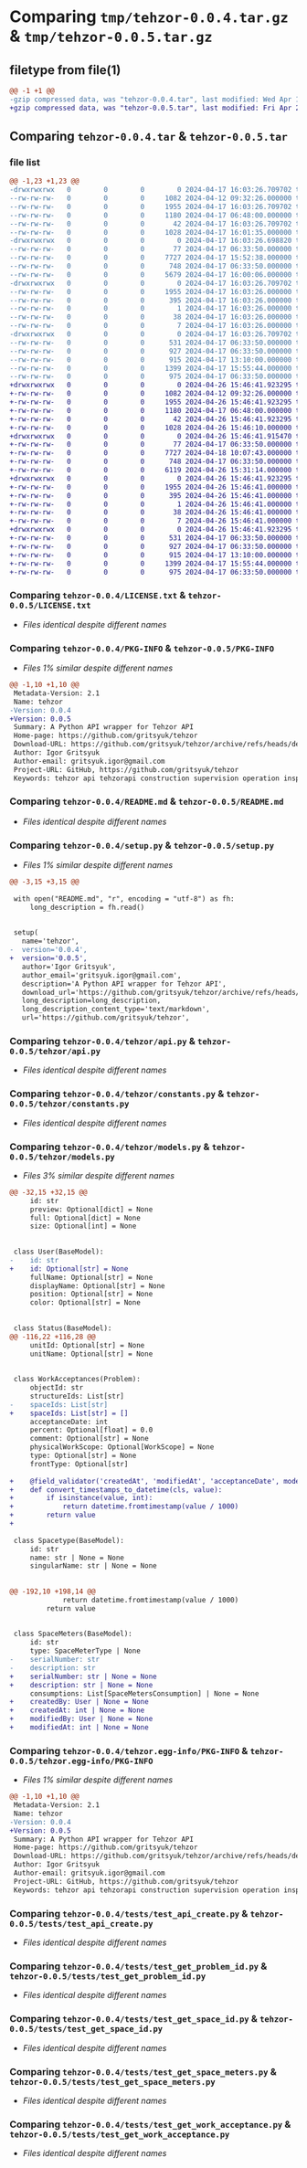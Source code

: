 # Comparing `tmp/tehzor-0.0.4.tar.gz` & `tmp/tehzor-0.0.5.tar.gz`

## filetype from file(1)

```diff
@@ -1 +1 @@
-gzip compressed data, was "tehzor-0.0.4.tar", last modified: Wed Apr 17 16:03:26 2024, max compression
+gzip compressed data, was "tehzor-0.0.5.tar", last modified: Fri Apr 26 15:46:41 2024, max compression
```

## Comparing `tehzor-0.0.4.tar` & `tehzor-0.0.5.tar`

### file list

```diff
@@ -1,23 +1,23 @@
-drwxrwxrwx   0        0        0        0 2024-04-17 16:03:26.709702 tehzor-0.0.4/
--rw-rw-rw-   0        0        0     1082 2024-04-12 09:32:26.000000 tehzor-0.0.4/LICENSE.txt
--rw-rw-rw-   0        0        0     1955 2024-04-17 16:03:26.709702 tehzor-0.0.4/PKG-INFO
--rw-rw-rw-   0        0        0     1180 2024-04-17 06:48:00.000000 tehzor-0.0.4/README.md
--rw-rw-rw-   0        0        0       42 2024-04-17 16:03:26.709702 tehzor-0.0.4/setup.cfg
--rw-rw-rw-   0        0        0     1028 2024-04-17 16:01:35.000000 tehzor-0.0.4/setup.py
-drwxrwxrwx   0        0        0        0 2024-04-17 16:03:26.698820 tehzor-0.0.4/tehzor/
--rw-rw-rw-   0        0        0       77 2024-04-17 06:33:50.000000 tehzor-0.0.4/tehzor/__init__.py
--rw-rw-rw-   0        0        0     7727 2024-04-17 15:52:38.000000 tehzor-0.0.4/tehzor/api.py
--rw-rw-rw-   0        0        0      748 2024-04-17 06:33:50.000000 tehzor-0.0.4/tehzor/constants.py
--rw-rw-rw-   0        0        0     5679 2024-04-17 16:00:06.000000 tehzor-0.0.4/tehzor/models.py
-drwxrwxrwx   0        0        0        0 2024-04-17 16:03:26.709702 tehzor-0.0.4/tehzor.egg-info/
--rw-rw-rw-   0        0        0     1955 2024-04-17 16:03:26.000000 tehzor-0.0.4/tehzor.egg-info/PKG-INFO
--rw-rw-rw-   0        0        0      395 2024-04-17 16:03:26.000000 tehzor-0.0.4/tehzor.egg-info/SOURCES.txt
--rw-rw-rw-   0        0        0        1 2024-04-17 16:03:26.000000 tehzor-0.0.4/tehzor.egg-info/dependency_links.txt
--rw-rw-rw-   0        0        0       38 2024-04-17 16:03:26.000000 tehzor-0.0.4/tehzor.egg-info/requires.txt
--rw-rw-rw-   0        0        0        7 2024-04-17 16:03:26.000000 tehzor-0.0.4/tehzor.egg-info/top_level.txt
-drwxrwxrwx   0        0        0        0 2024-04-17 16:03:26.709702 tehzor-0.0.4/tests/
--rw-rw-rw-   0        0        0      531 2024-04-17 06:33:50.000000 tehzor-0.0.4/tests/test_api_create.py
--rw-rw-rw-   0        0        0      927 2024-04-17 06:33:50.000000 tehzor-0.0.4/tests/test_get_problem_id.py
--rw-rw-rw-   0        0        0      915 2024-04-17 13:10:00.000000 tehzor-0.0.4/tests/test_get_space_id.py
--rw-rw-rw-   0        0        0     1399 2024-04-17 15:55:44.000000 tehzor-0.0.4/tests/test_get_space_meters.py
--rw-rw-rw-   0        0        0      975 2024-04-17 06:33:50.000000 tehzor-0.0.4/tests/test_get_work_acceptance.py
+drwxrwxrwx   0        0        0        0 2024-04-26 15:46:41.923295 tehzor-0.0.5/
+-rw-rw-rw-   0        0        0     1082 2024-04-12 09:32:26.000000 tehzor-0.0.5/LICENSE.txt
+-rw-rw-rw-   0        0        0     1955 2024-04-26 15:46:41.923295 tehzor-0.0.5/PKG-INFO
+-rw-rw-rw-   0        0        0     1180 2024-04-17 06:48:00.000000 tehzor-0.0.5/README.md
+-rw-rw-rw-   0        0        0       42 2024-04-26 15:46:41.923295 tehzor-0.0.5/setup.cfg
+-rw-rw-rw-   0        0        0     1028 2024-04-26 15:46:10.000000 tehzor-0.0.5/setup.py
+drwxrwxrwx   0        0        0        0 2024-04-26 15:46:41.915470 tehzor-0.0.5/tehzor/
+-rw-rw-rw-   0        0        0       77 2024-04-17 06:33:50.000000 tehzor-0.0.5/tehzor/__init__.py
+-rw-rw-rw-   0        0        0     7727 2024-04-18 10:07:43.000000 tehzor-0.0.5/tehzor/api.py
+-rw-rw-rw-   0        0        0      748 2024-04-17 06:33:50.000000 tehzor-0.0.5/tehzor/constants.py
+-rw-rw-rw-   0        0        0     6119 2024-04-26 15:31:14.000000 tehzor-0.0.5/tehzor/models.py
+drwxrwxrwx   0        0        0        0 2024-04-26 15:46:41.923295 tehzor-0.0.5/tehzor.egg-info/
+-rw-rw-rw-   0        0        0     1955 2024-04-26 15:46:41.000000 tehzor-0.0.5/tehzor.egg-info/PKG-INFO
+-rw-rw-rw-   0        0        0      395 2024-04-26 15:46:41.000000 tehzor-0.0.5/tehzor.egg-info/SOURCES.txt
+-rw-rw-rw-   0        0        0        1 2024-04-26 15:46:41.000000 tehzor-0.0.5/tehzor.egg-info/dependency_links.txt
+-rw-rw-rw-   0        0        0       38 2024-04-26 15:46:41.000000 tehzor-0.0.5/tehzor.egg-info/requires.txt
+-rw-rw-rw-   0        0        0        7 2024-04-26 15:46:41.000000 tehzor-0.0.5/tehzor.egg-info/top_level.txt
+drwxrwxrwx   0        0        0        0 2024-04-26 15:46:41.923295 tehzor-0.0.5/tests/
+-rw-rw-rw-   0        0        0      531 2024-04-17 06:33:50.000000 tehzor-0.0.5/tests/test_api_create.py
+-rw-rw-rw-   0        0        0      927 2024-04-17 06:33:50.000000 tehzor-0.0.5/tests/test_get_problem_id.py
+-rw-rw-rw-   0        0        0      915 2024-04-17 13:10:00.000000 tehzor-0.0.5/tests/test_get_space_id.py
+-rw-rw-rw-   0        0        0     1399 2024-04-17 15:55:44.000000 tehzor-0.0.5/tests/test_get_space_meters.py
+-rw-rw-rw-   0        0        0      975 2024-04-17 06:33:50.000000 tehzor-0.0.5/tests/test_get_work_acceptance.py
```

### Comparing `tehzor-0.0.4/LICENSE.txt` & `tehzor-0.0.5/LICENSE.txt`

 * *Files identical despite different names*

### Comparing `tehzor-0.0.4/PKG-INFO` & `tehzor-0.0.5/PKG-INFO`

 * *Files 1% similar despite different names*

```diff
@@ -1,10 +1,10 @@
 Metadata-Version: 2.1
 Name: tehzor
-Version: 0.0.4
+Version: 0.0.5
 Summary: A Python API wrapper for Tehzor API
 Home-page: https://github.com/gritsyuk/tehzor
 Download-URL: https://github.com/gritsyuk/tehzor/archive/refs/heads/develop.zip
 Author: Igor Gritsyuk
 Author-email: gritsyuk.igor@gmail.com
 Project-URL: GitHub, https://github.com/gritsyuk/tehzor
 Keywords: tehzor api tehzorapi construction supervision operation inspections constarctionsite building management
```

### Comparing `tehzor-0.0.4/README.md` & `tehzor-0.0.5/README.md`

 * *Files identical despite different names*

### Comparing `tehzor-0.0.4/setup.py` & `tehzor-0.0.5/setup.py`

 * *Files 1% similar despite different names*

```diff
@@ -3,15 +3,15 @@
 
 with open("README.md", "r", encoding = "utf-8") as fh:
     long_description = fh.read()
   
 
 setup(
   name='tehzor',
-  version='0.0.4',
+  version='0.0.5',
   author='Igor Gritsyuk',
   author_email='gritsyuk.igor@gmail.com',
   description='A Python API wrapper for Tehzor API',
   download_url='https://github.com/gritsyuk/tehzor/archive/refs/heads/develop.zip',
   long_description=long_description,
   long_description_content_type='text/markdown',
   url='https://github.com/gritsyuk/tehzor',
```

### Comparing `tehzor-0.0.4/tehzor/api.py` & `tehzor-0.0.5/tehzor/api.py`

 * *Files identical despite different names*

### Comparing `tehzor-0.0.4/tehzor/constants.py` & `tehzor-0.0.5/tehzor/constants.py`

 * *Files identical despite different names*

### Comparing `tehzor-0.0.4/tehzor/models.py` & `tehzor-0.0.5/tehzor/models.py`

 * *Files 3% similar despite different names*

```diff
@@ -32,15 +32,15 @@
     id: str
     preview: Optional[dict] = None
     full: Optional[dict] = None
     size: Optional[int] = None
 
 
 class User(BaseModel):
-    id: str
+    id: Optional[str] = None
     fullName: Optional[str] = None
     displayName: Optional[str] = None
     position: Optional[str] = None
     color: Optional[str] = None
 
 
 class Status(BaseModel):
@@ -116,22 +116,28 @@
     unitId: Optional[str] = None
     unitName: Optional[str] = None
 
 
 class WorkAcceptances(Problem):
     objectId: str
     structureIds: List[str]
-    spaceIds: List[str]
+    spaceIds: List[str] = [] 
     acceptanceDate: int
     percent: Optional[float] = 0.0
     comment: Optional[str] = None
     physicalWorkScope: Optional[WorkScope] = None
     type: Optional[str] = None
     frontType: Optional[str]
 
+    @field_validator('createdAt', 'modifiedAt', 'acceptanceDate', mode='after')
+    def convert_timestamps_to_datetime(cls, value):
+        if isinstance(value, int):
+            return datetime.fromtimestamp(value / 1000)
+        return value
+
 
 class Spacetype(BaseModel):
     id: str
     name: str | None = None
     singularName: str | None = None
 
 
@@ -192,10 +198,14 @@
             return datetime.fromtimestamp(value / 1000)
         return value
 
 
 class SpaceMeters(BaseModel):
     id: str
     type: SpaceMeterType | None
-    serialNumber: str
-    description: str
+    serialNumber: str | None = None
+    description: str | None = None
     consumptions: List[SpaceMetersConsumption] | None = None
+    createdBy: User | None = None
+    createdAt: int | None = None
+    modifiedBy: User | None = None
+    modifiedAt: int | None = None
```

### Comparing `tehzor-0.0.4/tehzor.egg-info/PKG-INFO` & `tehzor-0.0.5/tehzor.egg-info/PKG-INFO`

 * *Files 1% similar despite different names*

```diff
@@ -1,10 +1,10 @@
 Metadata-Version: 2.1
 Name: tehzor
-Version: 0.0.4
+Version: 0.0.5
 Summary: A Python API wrapper for Tehzor API
 Home-page: https://github.com/gritsyuk/tehzor
 Download-URL: https://github.com/gritsyuk/tehzor/archive/refs/heads/develop.zip
 Author: Igor Gritsyuk
 Author-email: gritsyuk.igor@gmail.com
 Project-URL: GitHub, https://github.com/gritsyuk/tehzor
 Keywords: tehzor api tehzorapi construction supervision operation inspections constarctionsite building management
```

### Comparing `tehzor-0.0.4/tests/test_api_create.py` & `tehzor-0.0.5/tests/test_api_create.py`

 * *Files identical despite different names*

### Comparing `tehzor-0.0.4/tests/test_get_problem_id.py` & `tehzor-0.0.5/tests/test_get_problem_id.py`

 * *Files identical despite different names*

### Comparing `tehzor-0.0.4/tests/test_get_space_id.py` & `tehzor-0.0.5/tests/test_get_space_id.py`

 * *Files identical despite different names*

### Comparing `tehzor-0.0.4/tests/test_get_space_meters.py` & `tehzor-0.0.5/tests/test_get_space_meters.py`

 * *Files identical despite different names*

### Comparing `tehzor-0.0.4/tests/test_get_work_acceptance.py` & `tehzor-0.0.5/tests/test_get_work_acceptance.py`

 * *Files identical despite different names*

